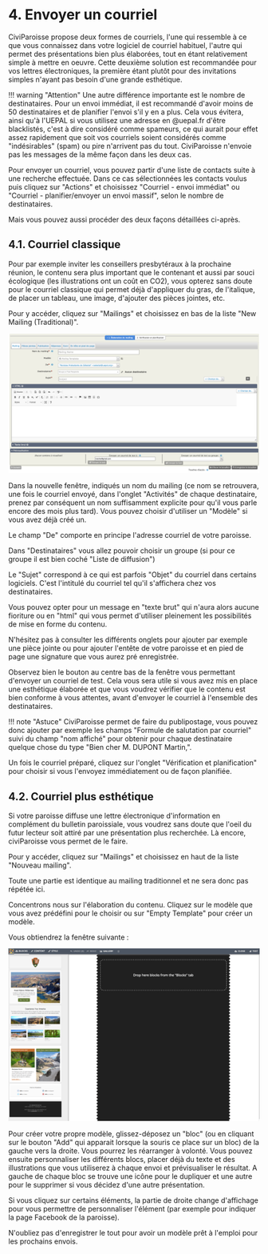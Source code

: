 # 4. Envoyer un courriel

CiviParoisse propose deux formes de courriels, l'une qui ressemble à ce que vous connaissez dans votre logiciel de courriel habituel, l'autre qui permet des présentations bien plus élaborées, tout en étant relativement simple à mettre en oeuvre. Cette deuxième solution est recommandée pour vos lettres électroniques, la première étant plutôt pour des invitations simples n'ayant pas besoin d'une grande esthétique.

!!! warning "Attention" 
    Une autre différence importante est le nombre de destinataires. Pour un envoi immédiat, il est recommandé d'avoir moins de 50 destinataires et de planifier l'envoi s'il y en a plus. Cela vous évitera, ainsi qu'à l'UEPAL si vous utilisez une adresse en @uepal.fr d'être blacklistés, c'est à dire considéré comme spameurs, ce qui aurait pour effet assez rapidement que soit vos courriels soient considérés comme "indésirables" (spam) ou pire n'arrivent pas du tout. CiviParoisse n'envoie pas les messages de la même façon dans les deux cas.

Pour envoyer un courriel, vous pouvez partir d'une liste de contacts suite à une recherche effectuée. Dans ce cas sélectionnées les contacts voulus puis cliquez sur "Actions" et choisissez "Courriel - envoi immédiat" ou "Courriel - planifier/envoyer un envoi massif", selon le nombre de destinataires.

Mais vous pouvez aussi procéder des deux façons détaillées ci-après.

## 4.1. Courriel classique

Pour par exemple inviter les conseillers presbytéraux à la prochaine réunion, le contenu sera plus important que le contenant et aussi par souci écologique (les illustrations ont un coût en CO2), vous opterez sans doute pour le courriel classique qui permet déjà d'appliquer du gras, de l'italique, de placer un tableau, une image, d'ajouter des pièces jointes, etc.

Pour y accéder, cliquez sur "Mailings" et choisissez en bas de la liste "New Mailing (Traditional)".

![mailing 1.png](img/mailing_1.png)

Dans la nouvelle fenêtre, indiqués un  nom du mailing (ce nom se retrouvera, une fois le courriel envoyé, dans l'onglet "Activités" de chaque destinataire, prenez par conséquent un nom suffisamment explicite pour qu'il vous parle encore des mois plus tard).
Vous pouvez choisir d'utiliser un "Modèle" si vous avez déjà créé un.

Le champ "De" comporte en principe l'adresse courriel de votre paroisse.

Dans "Destinataires" vous allez pouvoir choisir un groupe (si pour ce groupe il est bien coché "Liste de diffusion")

Le "Sujet" correspond à ce qui est parfois "Objet" du courriel dans certains logiciels. C'est l'intitulé du courriel tel qu'il s'affichera chez vos destinataires.

Vous pouvez opter pour un message en "texte brut" qui n'aura alors aucune fioriture ou en "html" qui vous permet d'utiliser pleinement les possibilités de mise en forme du contenu.

N'hésitez pas à consulter les différents onglets pour ajouter par exemple une pièce jointe ou pour ajouter l'entête de votre paroisse et en pied de page une signature que vous aurez pré enregistrée.

Observez bien le bouton au centre bas de la fenêtre vous permettant d'envoyer un courriel de test. Cela vous sera utile si vous avez mis en place une esthétique élaborée et que vous voudrez vérifier que le contenu est bien conforme à vous attentes, avant d'envoyer le courriel à l'ensemble des destinataires.

!!! note "Astuce"
    CiviParoisse permet de faire du publipostage, vous pouvez donc ajouter par exemple les champs "Formule de salutation par courriel" suivi du champ "nom affiché" pour obtenir pour chaque destinataire quelque chose du type "Bien cher M. DUPONT Martin,".

Un fois le courriel préparé, cliquez sur l'onglet "Vérification et planification" pour choisir si vous l'envoyez immédiatement ou de façon planifiée.

## 4.2. Courriel plus esthétique

Si votre paroisse diffuse une lettre électronique d'information en complément du bulletin paroissiale, vous voudrez sans doute que l'oeil du futur lecteur soit attiré par une présentation plus recherchée. Là encore, civiParoisse vous permet de le faire.

Pour y accéder, cliquez sur "Mailings" et choisissez en haut de la liste "Nouveau mailing".

Toute une partie est identique au mailing traditionnel et ne sera donc pas répétée ici.

Concentrons nous sur l'élaboration du contenu. Cliquez sur le modèle que vous avez prédéfini pour le choisir ou sur "Empty Template" pour créer un modèle.

Vous obtiendrez la fenêtre suivante :

![mailing 2](img/mailing_2.png)

Pour créer votre propre modèle, glissez-déposez un "bloc" (ou en cliquant sur le bouton "Add" qui apparait lorsque la souris ce place sur un bloc) de la gauche vers la droite. Vous pourrez les réarranger à volonté. Vous pouvez ensuite personnaliser les différents blocs, placer déjà du texte et des illustrations que vous utiliserez à chaque envoi et prévisualiser le résultat.
A gauche de chaque bloc se trouve une icône pour le dupliquer et une autre pour le supprimer si vous décidez d'une autre présentation.

Si vous cliquez sur certains éléments, la partie de droite change d'affichage pour vous permettre de personnaliser l'élément (par exemple pour indiquer la page Facebook de la paroisse).

N'oubliez pas d'enregistrer le tout pour avoir un modèle prêt à l'emploi pour les prochains envois.
